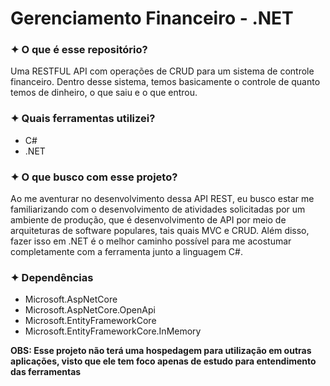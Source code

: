 <h1>Gerenciamento Financeiro - .NET</h1>
<h3>✦ O que é esse repositório?</h3>
<p>Uma RESTFUL API com operações de CRUD para um sistema de controle financeiro. Dentro desse sistema, temos basicamente o controle de quanto temos de dinheiro, o que saiu e o que entrou.</p>

<h3>✦ Quais ferramentas utilizei?</h3>
<ul>
  <li>C#</li>
  <li>.NET</li>
</ul>

<h3>✦ O que busco com esse projeto?</h3>
<p>Ao me aventurar no desenvolvimento dessa API REST, eu busco estar me familiarizando com o desenvolvimento de atividades solicitadas por um ambiente de produção, que é desenvolvimento de API por meio de arquiteturas de software populares, tais quais MVC e CRUD. Além disso, fazer isso em .NET é o melhor caminho possível para me acostumar completamente com a ferramenta junto a linguagem C#.</p>

<h3>✦ Dependências</h3>
<ul>
    <li>Microsoft.AspNetCore</li>
    <li>Microsoft.AspNetCore.OpenApi</li>
    <li>Microsoft.EntityFrameworkCore</li>
    <li>Microsoft.EntityFrameworkCore.InMemory</li>
</ul>

<p><strong>OBS: Esse projeto não terá uma hospedagem para utilização em outras aplicações, visto que ele tem foco apenas de estudo para entendimento das ferramentas</strong></p>